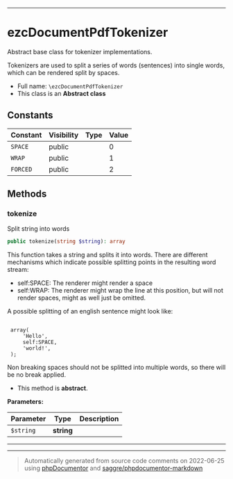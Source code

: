***

# ezcDocumentPdfTokenizer

Abstract base class for tokenizer implementations.

Tokenizers are used to split a series of words (sentences) into single
words, which can be rendered split by spaces.

* Full name: `\ezcDocumentPdfTokenizer`
* This class is an **Abstract class**


## Constants

| Constant | Visibility | Type | Value |
|:---------|:-----------|:-----|:------|
|`SPACE`|public| |0|
|`WRAP`|public| |1|
|`FORCED`|public| |2|


## Methods


### tokenize

Split string into words

```php
public tokenize(string $string): array
```

This function takes a string and splits it into words. There are
different mechanisms which indicate possible splitting points in the
resulting word stream:

- self:SPACE: The renderer might render a space
- self:WRAP: The renderer might wrap the line at this position, but will
  not render spaces, might as well just be omitted.

A possible splitting of an english sentence might look like:

<code>
 array(
     'Hello',
     self:SPACE,
     'world!',
 );
</code>

Non breaking spaces should not be splitted into multiple words, so there
will be no break applied.


* This method is **abstract**.



**Parameters:**

| Parameter | Type | Description |
|-----------|------|-------------|
| `$string` | **string** |  |




***


***
> Automatically generated from source code comments on 2022-06-25 using [phpDocumentor](http://www.phpdoc.org/) and [saggre/phpdocumentor-markdown](https://github.com/Saggre/phpDocumentor-markdown)

